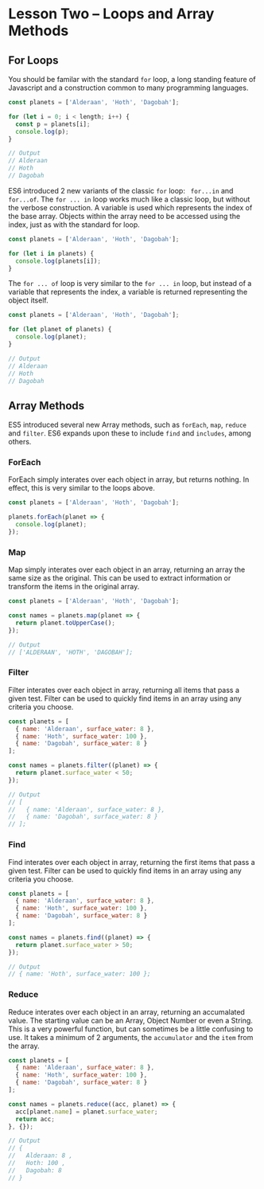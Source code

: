 # Lesson Two – Loops and Array Methods

## For Loops

You should be familar with the standard `for` loop, a long standing feature of Javascript and a construction
common to many programming languages.

```javascript
const planets = ['Alderaan', 'Hoth', 'Dagobah'];

for (let i = 0; i < length; i++) {
  const p = planets[i];
  console.log(p);
}

// Output
// Alderaan
// Hoth
// Dagobah
```

ES6 introduced 2 new variants of the classic `for` loop: ` for...in` and `for...of`.
The `for ... in` loop works much like a classic loop, but without the verbose construction. A variable is used 
which represents the index of the base array. Objects within the array need to be accessed using the index, 
just as with the standard for loop.

```javascript
const planets = ['Alderaan', 'Hoth', 'Dagobah'];

for (let i in planets) {
  console.log(planets[i]);
}
```

The `for ... of` loop is very similar to the `for ... in` loop, but instead of a variable that represents the 
index, a variable is returned representing the object itself. 

```javascript
const planets = ['Alderaan', 'Hoth', 'Dagobah'];

for (let planet of planets) {
  console.log(planet);
}

// Output
// Alderaan
// Hoth
// Dagobah
```

## Array Methods

ES5 introduced several new Array methods, such as `forEach`, `map`, `reduce` and `filter`. ES6 expands upon these 
to include `find` and `includes`, among others. 

### ForEach

ForEach simply interates over each object in array, but returns nothing. In effect, this is very similar to the 
loops above.

```javascript
const planets = ['Alderaan', 'Hoth', 'Dagobah'];

planets.forEach(planet => {
  console.log(planet);
});
```

### Map

Map simply interates over each object in an array, returning an array the same size as the original. This can be used 
to extract information or transform the items in the original array. 

```javascript
const planets = ['Alderaan', 'Hoth', 'Dagobah'];

const names = planets.map(planet => {
  return planet.toUpperCase();
});

// Output
// ['ALDERAAN', 'HOTH', 'DAGOBAH'];
```

### Filter

Filter interates over each object in array, returning all items that pass a given test. Filter can be used to quickly 
find items in an array using any criteria you choose. 

```javascript
const planets = [
  { name: 'Alderaan', surface_water: 8 }, 
  { name: 'Hoth', surface_water: 100 }, 
  { name: 'Dagobah', surface_water: 8 }
];

const names = planets.filter((planet) => {
  return planet.surface_water < 50;
});

// Output
// [
//   { name: 'Alderaan', surface_water: 8 }, 
//   { name: 'Dagobah', surface_water: 8 }
// ];
```

### Find

Find interates over each object in array, returning the first items that pass a given test. Filter can be used to quickly 
find items in an array using any criteria you choose. 

```javascript
const planets = [
  { name: 'Alderaan', surface_water: 8 }, 
  { name: 'Hoth', surface_water: 100 }, 
  { name: 'Dagobah', surface_water: 8 }
];

const names = planets.find((planet) => {
  return planet.surface_water > 50;
});

// Output
// { name: 'Hoth', surface_water: 100 };
```

### Reduce

Reduce interates over each object in an array, returning an accumalated value. The starting value can be an Array, Object
Number or even a String. This is a very powerful function, but can sometimes be a little confusing to use. It takes a 
minimum of 2 arguments, the `accumulator` and the `item` from the array.

```javascript
const planets = [
  { name: 'Alderaan', surface_water: 8 }, 
  { name: 'Hoth', surface_water: 100 }, 
  { name: 'Dagobah', surface_water: 8 }
];

const names = planets.reduce((acc, planet) => {
  acc[planet.name] = planet.surface_water;  
  return acc;
}, {});

// Output
// {
//   Alderaan: 8 , 
//   Hoth: 100 , 
//   Dagobah: 8 
// }
```
